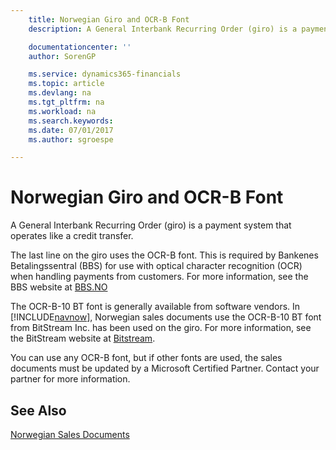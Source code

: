 ```yaml
---
    title: Norwegian Giro and OCR-B Font
    description: A General Interbank Recurring Order (giro) is a payment system that operates like a credit transfer.

    documentationcenter: ''
    author: SorenGP

    ms.service: dynamics365-financials
    ms.topic: article
    ms.devlang: na
    ms.tgt_pltfrm: na
    ms.workload: na
    ms.search.keywords:
    ms.date: 07/01/2017
    ms.author: sgroespe

---
```

# Norwegian Giro and OCR-B Font
A General Interbank Recurring Order (giro) is a payment system that operates like a credit transfer.  

The last line on the giro uses the OCR-B font. This is required by Bankenes Betalingssentral (BBS) for use with optical character recognition (OCR) when handling payments from customers. For more information, see the BBS website at [BBS.NO](http://www.nets.eu/no-nb/Pages/default.aspx)  

The OCR-B-10 BT font is generally available from software vendors. In [!INCLUDE[navnow](../../includes/navnow_md.md)], Norwegian sales documents use the OCR-B-10 BT font from BitStream Inc. has been used on the giro. For more information, see the BitStream website at [Bitstream](http://www.bitstream.com/).  

You can use any OCR-B font, but if other fonts are used, the sales documents must be updated by a Microsoft Certified Partner. Contact your partner for more information.  
  
## See Also  
 [Norwegian Sales Documents](norwegian-sales-documents.md)
